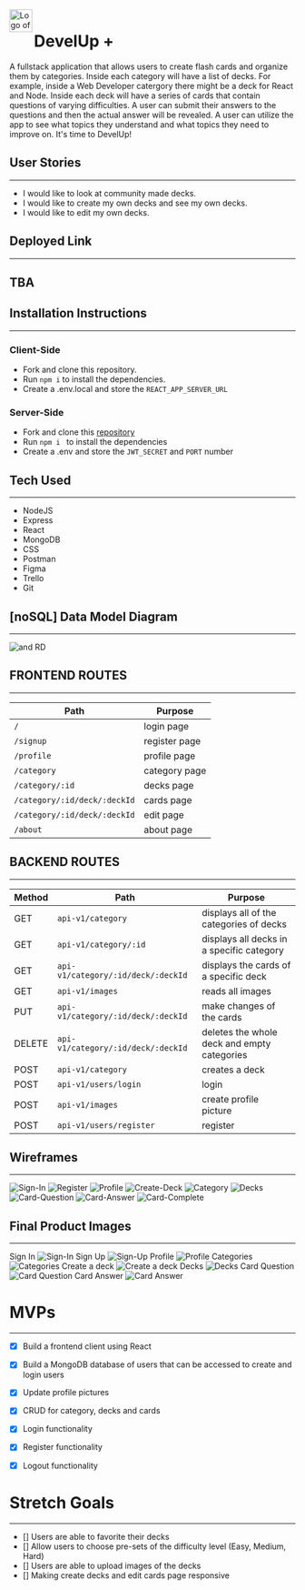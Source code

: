 <img align="left" width="40" height="auto" style="padding-right: 10px padding-top: 10px" src="public/logo.png" alt="Logo of DevelUp">

#  DevelUp +


A fullstack application that allows users to create flash cards and organize them by categories. Inside each category will have a list of decks. For example, inside a Web Developer catergory there might be a deck for React and Node. Inside each deck will have a series of cards that contain questions of varying difficulties. A user can submit their answers to the questions and then the actual answer will be revealed. A user can utilize the app to see what topics they understand and what topics they need to improve on. It's time to DevelUp! 

## User Stories
---
* I would like to look at community made decks.
* I would like to create my own decks and see my own decks.
* I would like to edit my own decks.

## Deployed Link
---
TBA
---
## Installation Instructions
---
### Client-Side
- Fork and clone this repository.
- Run ` npm i ` to install the dependencies.
- Create a .env.local and store the `REACT_APP_SERVER_URL`


### Server-Side
- Fork and clone this [repository](https://github.com/Jamelscott/Develup-server)
- Run `npm i ` to install the dependencies
- Create a .env and store the `JWT_SECRET` and `PORT` number


## Tech Used
---
* NodeJS
* Express
* React
* MongoDB
* CSS
* Postman
* Figma
* Trello
* Git


## [noSQL] Data Model Diagram
---

![and RD](/public/DevelUp-ERD.png)


## FRONTEND ROUTES 
---
|Path | Purpose|
|----| ------ |
| `/` | login page|
| `/signup` | register page|
| `/profile` | profile page |
| `/category` | category page|
| `/category/:id` | decks page|
| `/category/:id/deck/:deckId` | cards page |
| `/category/:id/deck/:deckId` | edit page |
| `/about` | about page |

## BACKEND ROUTES
---
| Method | Path | Purpose |
| ------ | -------------- | -------------------------------- |
| GET | `api-v1/category` | displays all of the categories of decks
| GET | `api-v1/category/:id` | displays all decks in a specific category |
| GET | `api-v1/category/:id/deck/:deckId` | displays the cards of a specific deck | 
| GET | `api-v1/images` | reads all images
| PUT | `api-v1/category/:id/deck/:deckId` | make changes of the cards |
| DELETE | `api-v1/category/:id/deck/:deckId` | deletes the whole deck and empty categories |
| POST | `api-v1/category` | creates a deck |
| POST | `api-v1/users/login` | login |
| POST | `api-v1/images` | create profile picture |
| POST | `api-v1/users/register` | register |


## Wireframes
---
![Sign-In](/public/wireframes/Sign%20In.png)
![Register](/public/wireframes/Sign%20Up.png)
![Profile](/public/wireframes/Profile%20Page.png)
![Create-Deck](/public/wireframes/Create%20a%20deck%20Page.png)
![Category](/public/wireframes/Category%20Page.png)
![Decks](/public/wireframes/Decks%20Page.png)
![Card-Question](/public/wireframes/Card%20Page%20%5BQuestion%5D.png) 
![Card-Answer](/public/wireframes/Card%20Page%20%5BAnswer%5D.png)
![Card-Complete](/public/wireframes/Completed%20Page.png)



 ## Final Product Images
---
Sign In
![Sign-In](/public/images/signin.png)
Sign Up
![Sign-Up](/public/images/register.png)
Profile
![Profile](/public/images/profile.png)
Categories
![Categories](/public/images/categories.png)
Create a deck
![Create a deck](/public/images/create-deck.png)
Decks
![Decks](/public/images/decks.png)
Card Question
![Card Question](/public/images/question.png)
Card Answer
![Card Answer](/public/images/answer.png)



 # MVPs
 ---
- [X] Build a frontend client using React
- [X] Build a MongoDB database of users that can be accessed to create and login users
- [X] Update profile pictures
- [X] CRUD for category, decks and cards
- [X] Login functionality
- [X] Register functionality
- [X] Logout functionality


# Stretch Goals
---
- [] Users are able to favorite their decks
- [] Allow users to choose pre-sets of the difficulty level (Easy, Medium, Hard)
- [] Users are able to upload images of the decks
- [] Making create decks and edit cards page responsive
